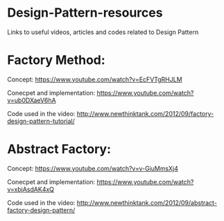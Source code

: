 # Design-Pattern-resources
Links to useful videos, articles and codes related to Design Pattern

# Factory Method:
	
Concept: https://www.youtube.com/watch?v=EcFVTgRHJLM

Conecpet and implementation: https://www.youtube.com/watch?v=ub0DXaeV6hA
    
Code used in the video: http://www.newthinktank.com/2012/09/factory-design-pattern-tutorial/



# Abstract Factory:

Concept: https://www.youtube.com/watch?v=v-GiuMmsXj4

Conecpet and implementation: https://www.youtube.com/watch?v=xbjAsdAK4xQ

Code used in the video: http://www.newthinktank.com/2012/09/abstract-factory-design-pattern/
